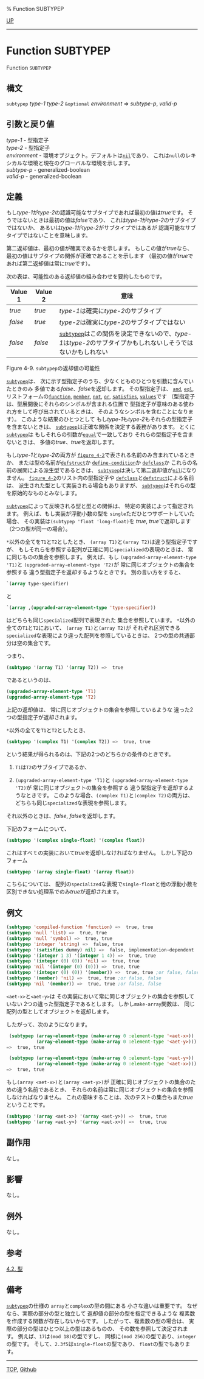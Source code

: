 % Function SUBTYPEP

[UP](4.4.html)  

---

# Function **SUBTYPEP**


Function `SUBTYPEP`


## 構文

`subtypep` *type-1* *type-2* `&optional` *environment* => *subtype-p*, *valid-p*


## 引数と戻り値

*type-1* - 型指定子  
*type-2* - 型指定子  
*environment* - 
環境オブジェクト。デフォルトは[`nil`](5.3.nil-variable.html)であり、
これは`null`のレキシカルな環境と現在のグローバルな環境を示します。  
*subtype-p* - generalized-boolean  
*valid-p* - generalized-boolean


## 定義

もし*type-1*が*type-2*の認識可能なサブタイプであれば最初の値は*true*です。
そうではないときは最初の値は*false*であり、
これは*type-1*が*type-2*のサブタイプではないか、
あるいは*type-1*が*type-2*がサブタイプではあるが
認識可能なサブタイプではないことを意味します。

第二返却値は、最初の値が確実であるかを示します。
もしこの値が*true*なら、
最初の値はサブタイプの関係が正確であることを示します
（最初の値が*true*であれば第二返却値は常に*true*です）。

次の表は、可能性のある返却値の組み合わせを要約したものです。

|Value 1|Value 2|意味|
|-------|-------|----|
|*true* |*true* |*type-1*は確実に*type-2*のサブタイプ|
|*false*|*true* |*type-2*は確実に*type-2*のサブタイプではない|
|*false*|*false*|[`subtypep`](4.4.subtypep.html)はこの関係を決定できないので、*type-1*は*type-2*のサブタイプかもしれないしそうではないかもしれない|

Figure 4-9. `subtypep`の返却値の可能性

[`subtypep`](4.4.subtypep.html)は、
次に示す型指定子のうち、少なくとものひとつを引数に含んでいたときのみ
多値である*false*、*false*を返却します。
その型指定子は、
[`and`](4.4.and-type.html),
[`eql`](4.4.eql-type.html),
リストフォームの[`function`](4.4.function-system-class.html),
[`member`](4.4.member-type.html),
[`not`](4.4.not-type.html),
[`or`](4.4.or-type.html),
[`satisfies`](4.4.satisfies.html),
[`values`](4.4.values-type.html)です
（型指定子は、型展開後にそれらのシンボルが含まれる位置で
型指定子が意味のある使われ方をして呼び出されているときは、
そのようなシンボルを含むことになります）。
このような結果のひとつとして
もし*type-1*も*type-2*もそれらの型指定子を含まないときは、
[`subtypep`](4.4.subtypep.html)は正確な関係を決定する義務があります。
とくに[`subtypep`](4.4.subtypep.html)は
もしそれらの引数が[`equal`](5.3.equal.html)で一致しており
それらの型指定子を含まないときは、
多値の*true*、*true*を返却します。

もし*type-1*と*type-2*の両方が
[`figure_4-2`](4.2.3.html)で表される名前のみ含まれているときか、
または型の名前が[`defstruct`](8.1.defstruct.html)か
[`define-condition`](9.2.define-condition.html)か
[`defclass`](7.7.defclass.html)か
これらの名前の展開による派生型であるときは、
[`subtypep`](4.4.subtypep.html)は決して第二返却値が[`nil`](5.3.nil-variable.html)になりません。
[`figure_4-2`](4.2.3.html)のリスト内の型指定子や
[`defclass`](7.7.defclass.html)と[`defstruct`](8.1.defstruct.html)による名前は、
派生された型として実装される場合もありますが、
[`subtypep`](4.4.subtypep.html)はそれらの型を原始的なものとみなします。

[`subtypep`](4.4.subtypep.html)によって反映される型と型との関係は、
特定の実装によって指定されます。
例えば、もし実装が浮動小数の型を
`single`ただひとつサポートしていた場合、
その実装は`(subtypep 'float 'long-float)`を
*true*, *true*で返却します（2つの型が同一の場合）。

`*`以外の全てを`T1`と`T2`としたとき、
`(array T1)`と`(array T2)`は違う型指定子ですが、
もしそれらを参照する配列が正確に同じ`specialized`の表現のときは、
常に同じものの集合を参照します。
例えば、もし
`(upgraded-array-element-type 'T1)`と
`(upgraded-array-element-type 'T2)`が
常に同じオブジェクトの集合を参照する
違う型指定子を返却するようなときです。
別の言い方をすると、

```lisp
`(array type-specifier)
```

と

```lisp
`(array ,(upgraded-array-element-type 'type-specifier))
```

はどちらも同じ`specialized`配列で表現された
集合を参照しています。
`*`以外の全ての`T1`と`T2`において、
`(array T1)`と`(array T2)`が
それぞれ区別できる`specialized`な表現により違った配列を参照しているときは、
2つの型の共通部分は空の集合です。

つまり、

```lisp
(subtypep '(array T1) '(array T2)) =>  true
```

であるというのは、

```lisp
(upgraded-array-element-type 'T1)
(upgraded-array-element-type 'T2) 
```

上記の返却値は、
常に同じオブジェクトの集合を参照しているような
違った2つの型指定子が返却されます。

`*`以外の全てを`T1`と`T2`としたとき、

```lisp
(subtypep '(complex T1) '(complex T2)) =>  true, true
```

という結果が得られるのは、下記の2つのどちらかの条件のときです。

1. `T1`は`T2`のサブタイプであるか、

2.  `(upgraded-array-element-type 'T1)`と
`(upgraded-array-element-type 'T2)`が
常に同じオブジェクトの集合を参照する
違う型指定子を返却するようなときです。
このような場合、`(complex T1)`と`(complex T2)`の両方は、
どちらも同じ`specialized`な表現を参照します。

それ以外のときは、*false*, *false*を返却します。

下記のフォームについて、

```lisp
(subtypep '(complex single-float) '(complex float))
```

これはすべｔの実装において*true*を返却しなければなりません。
しかし下記のフォーム

```lisp
(subtypep '(array single-float) '(array float))
```

こちらについては、
配列の`specialized`な表現で`single-float`と他の浮動小数を
区別できない処理系でのみ*true*が返却されます。


## 例文

```lisp
(subtypep 'compiled-function 'function) =>  true, true
(subtypep 'null 'list) =>  true, true
(subtypep 'null 'symbol) =>  true, true
(subtypep 'integer 'string) =>  false, true
(subtypep '(satisfies dummy) nil) =>  false, implementation-dependent
(subtypep '(integer 1 3) '(integer 1 4)) =>  true, true
(subtypep '(integer (0) (0)) 'nil) =>  true, true
(subtypep 'nil '(integer (0) (0))) =>  true, true
(subtypep '(integer (0) (0)) '(member)) =>  true, true ;or false, false
(subtypep '(member) 'nil) =>  true, true ;or false, false
(subtypep 'nil '(member)) =>  true, true ;or false, false
```

`<aet-x>`と`<aet-y>`は
その実装において常に同じオブジェクトの集合を参照していない
2つの違った型指定子であるとします。
しかし`make-array`関数は、
同じ配列の型としてオブジェクトを返却します。

したがって、次のようになります。

```lisp
 (subtypep (array-element-type (make-array 0 :element-type '<aet-x>))
           (array-element-type (make-array 0 :element-type '<aet-y>)))
=>  true, true

 (subtypep (array-element-type (make-array 0 :element-type '<aet-y>))
           (array-element-type (make-array 0 :element-type '<aet-x>)))
=>  true, true
```

もし`(array <aet-x>)`と`(array <aet-y>)`が
正確に同じオブジェクトの集合のための違う名前であるとき、
それらの名前は常に同じオブジェクトの集合を参照しなければなりません。
これの意味することは、次のテストの集合もまた*true*ということです。

```lisp
(subtypep '(array <aet-x>) '(array <aet-y>)) =>  true, true
(subtypep '(array <aet-y>) '(array <aet-x>)) =>  true, true
```


## 副作用

なし。


## 影響

なし。


## 例外

なし。


## 参考

[4.2. 型](4.2.html)


## 備考

[`subtypep`](4.4.subtypep.html)の仕様の
`array`と`complex`の型の間にある
小さな違いは重要です。
なぜなら、実際の部分の型と独立して
返却値の部分の型を指定できるような
複素数を作成する関数が存在しないからです。
したがって、複素数の型の場合は、
実際の部分の型はひとつ以上の型はあるものの、
その数を参照して決定されます。
例えば、`17`は`(mod 18)`の型ですし、
同様に`(mod 256)`の型であり、`integer`の型です。
そして、`2.3f5`は`single-float`の型であり、
`float`の型でもあります。


---
[TOP](index.html),  [Github](https://github.com/nptcl/npt-japanese)

